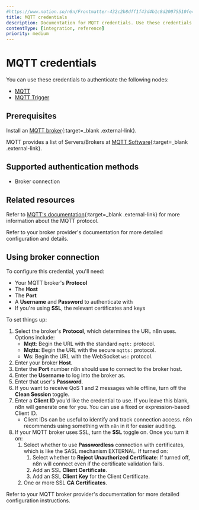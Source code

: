 ```yaml
---
#https://www.notion.so/n8n/Frontmatter-432c2b8dff1f43d4b1c8d20075510fe4
title: MQTT credentials
description: Documentation for MQTT credentials. Use these credentials to authenticate MQTT in n8n, a workflow automation platform.
contentType: [integration, reference]
priority: medium
---
```


# MQTT credentials

You can use these credentials to authenticate the following nodes:

- [MQTT](/integrations/builtin/app-nodes/n8n-nodes-base.mqtt/)
- [MQTT Trigger](/integrations/builtin/trigger-nodes/n8n-nodes-base.mqtttrigger/)

## Prerequisites

Install an [MQTT broker](https://mqtt.org/){:target=_blank .external-link}.

MQTT provides a list of Servers/Brokers at [MQTT Software](https://mqtt.org/software/){:target=_blank .external-link}.

## Supported authentication methods

- Broker connection

## Related resources

Refer to [MQTT's documentation](https://mqtt.org/){:target=_blank .external-link} for more information about the MQTT protocol.

Refer to your broker provider's documentation for more detailed configuration and details.

## Using broker connection

To configure this credential, you'll need:

- Your MQTT broker's **Protocol**
- The **Host**
- The **Port**
- A **Username** and **Password** to authenticate with
- If you're using **SSL**, the relevant certificates and keys

To set things up:

1. Select the broker's **Protocol**, which determines the URL n8n uses. Options include:
    - **Mqtt**: Begin the URL with the standard `mqtt:` protocol.
    - **Mqtts**: Begin the URL with the secure `mqtts:` protocol.
    - **Ws**: Begin the URL with the WebSocket `ws:` protocol.
2. Enter your broker **Host**.
3. Enter the **Port** number n8n should use to connect to the broker host.
4. Enter the **Username** to log into the broker as.
5. Enter that user's **Password**.
6. If you want to receive QoS 1 and 2 messages while offline, turn off the **Clean Session** toggle.
7. Enter a **Client ID** you'd like the credential to use. If you leave this blank, n8n will generate one for you. You can use a fixed or expression-based Client ID.
    - Client IDs can be useful to identify and track connection access. n8n recommends using something with `n8n` in it for easier auditing.
8. If your MQTT broker uses SSL, turn the **SSL** toggle on. Once you turn it on:
    1. Select whether to use **Passwordless** connection with certificates, which is like the SASL mechanism EXTERNAL. If turned on:
        1. Select whether to **Reject Unauthorized Certificate**: If turned off, n8n will connect even if the certificate validation fails.
        2. Add an SSL **Client Certificate**.
        3. Add an SSL **Client Key** for the Client Certificate.
    2. One or more SSL **CA Certificates**.

Refer to your MQTT broker provider's documentation for more detailed configuration instructions.
